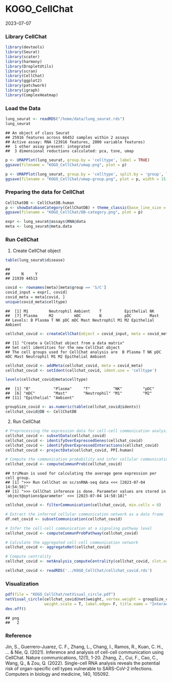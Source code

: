 KOGO_CellChat
================
2023-07-07

### **Library CellChat**

``` r
library(devtools)
library(Seurat)
library(scater)
library(harmony)
library(DropletUtils)
library(scran)
library(CellChat)
library(ggplot2)
library(patchwork)
library(igraph)
library(ComplexHeatmap)
```

### **Load the Data**

``` r
lung_seurat <- readRDS("/home/data/lung_seurat.rds")
lung_seurat
```

    ## An object of class Seurat 
    ## 25916 features across 66452 samples within 2 assays 
    ## Active assay: RNA (23916 features, 2000 variable features)
    ##  1 other assay present: integrated
    ##  3 dimensional reductions calculated: pca, tsne, umap

``` r
p <- UMAPPlot(lung_seurat, group.by = 'celltype', label = TRUE)
ggsave(filename = "KOGO_CellChat/umap.png", plot = p)
```

``` r
p <- UMAPPlot(lung_seurat, group.by = 'celltype', split.by = 'group', label = TRUE)
ggsave(filename = "KOGO_CellChat/umap-group.png", plot = p, width = 15, height = 6)
```

### **Preparing the data for CellChat**

``` r
CellChatDB <- CellChatDB.human
p <- showDatabaseCategory(CellChatDB) + theme_classic(base_line_size = 0)
ggsave(filename = "KOGO_CellChat/DB-category.png", plot = p)
```

``` r
expr <- lung_seurat@assays$RNA@data
meta <- lung_seurat@meta.data
```

### **Run CellChat**

1.  Create CellChat object

``` r
table(lung_seurat$disease)
```

    ## 
    ##     N     Y 
    ## 21939 44513

``` r
covid <- rownames(meta)[meta$group == 'S/C']
covid_input = expr[, covid]
covid_meta = meta[covid, ]
unique(covid_meta$celltype)
```

    ##  [1] M1         Neutrophil Ambient    T          Epithelial NK        
    ##  [7] Plasma     M2         mDC        B          pDC        Mast      
    ## Levels: B Plasma T NK pDC mDC Mast Neutrophil M1 M2 Epithelial Ambient

``` r
cellchat_covid <- createCellChat(object = covid_input, meta = covid_meta, group.by = 'celltype')
```

    ## [1] "Create a CellChat object from a data matrix"
    ## Set cell identities for the new CellChat object 
    ## The cell groups used for CellChat analysis are  B Plasma T NK pDC mDC Mast Neutrophil M1 M2 Epithelial Ambient

``` r
cellchat_covid <- addMeta(cellchat_covid, meta = covid_meta)
cellchat_covid <- setIdent(cellchat_covid, ident.use = 'celltype')

levels(cellchat_covid@meta$celltype)
```

    ##  [1] "B"          "Plasma"     "T"          "NK"         "pDC"       
    ##  [6] "mDC"        "Mast"       "Neutrophil" "M1"         "M2"        
    ## [11] "Epithelial" "Ambient"

``` r
groupSize_covid <- as.numeric(table(cellchat_covid@idents))
cellchat_covid@DB <- CellChatDB
```

2.  Run CellChat

``` r
# Preprocessing the expression data for cell-cell communication analysis
cellchat_covid <- subsetData(cellchat_covid)
cellchat_covid <- identifyOverExpressedGenes(cellchat_covid)
cellchat_covid <- identifyOverExpressedInteractions(cellchat_covid)
cellchat_covid <- projectData(cellchat_covid, PPI.human)

# Compute the communication probability and infer cellular communication network
cellchat_covid <- computeCommunProb(cellchat_covid)
```

    ## triMean is used for calculating the average gene expression per cell group. 
    ## [1] ">>> Run CellChat on sc/snRNA-seq data <<< [2023-07-04 14:54:58]"
    ## [1] ">>> CellChat inference is done. Parameter values are stored in `object@options$parameter` <<< [2023-07-04 14:58:18]"

``` r
cellchat_covid <- filterCommunication(cellchat_covid, min.cells = 0)

# Extract the inferred cellular communication network as a data frame
df.net_covid <- subsetCommunication(cellchat_covid)

# Infer the cell-cell communication at a signaling pathway level
cellchat_covid <- computeCommunProbPathway(cellchat_covid)

# Calculate the aggregated cell-cell communication network
cellchat_covid <- aggregateNet(cellchat_covid)

# Compute centrality
cellchat_covid <- netAnalysis_computeCentrality(cellchat_covid, slot.name = "netP")

cellchat_covid <- readRDS('../KOGO_CellChat/cellchat_covid.rds')
```

### **Visualization**

``` r
pdf(file = "KOGO_CellChat/netVisual_circle.pdf")
netVisual_circle(cellchat_covid@net$weight, vertex.weight = groupSize_covid,
                 weight.scale = T, label.edge= F, title.name = "Interaction weights/strength")
dev.off()
```

    ## png 
    ##   2

### **Reference**

Jin, S., Guerrero-Juarez, C. F., Zhang, L., Chang, I., Ramos, R., Kuan,
C. H., … & Nie, Q. (2021). Inference and analysis of cell-cell
communication using CellChat. Nature communications, 12(1), 1-20. Zhang,
Z., Cui, F., Cao, C., Wang, Q., & Zou, Q. (2022). Single-cell RNA
analysis reveals the potential risk of organ-specific cell types
vulnerable to SARS-CoV-2 infections. Computers in biology and medicine,
140, 105092.
